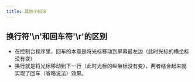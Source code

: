 ```yaml
---
title: 其他小知识
---
```


## 换行符'\n'和回车符'\r'的区别

- 在控制台程序里，回车的本意是将光标移动到屏幕最左边（此时光标的横坐标没有变）
- 换行就是将光标移动到下一行（此时光标的纵坐标没有变），两者结合起来就实现了回车（省略说法）效果。

